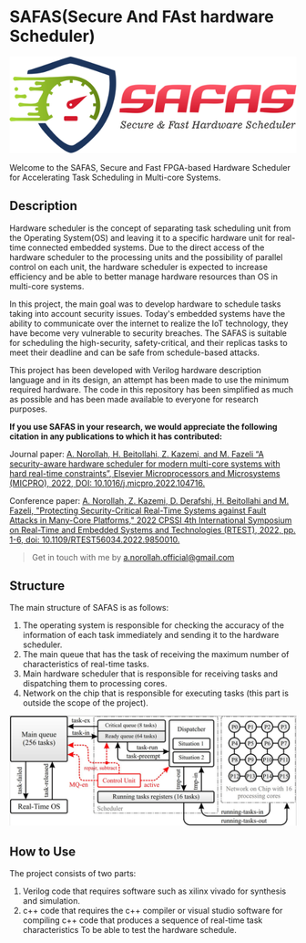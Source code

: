 # SAFAS(Secure And FAst hardware Scheduler)

![alt text](https://github.com/amin-norollah/safas/blob/main/Logo-SAFAS.png)

Welcome to the SAFAS, Secure and Fast FPGA-based Hardware Scheduler for Accelerating Task Scheduling in Multi-core Systems.


Description
------------
Hardware scheduler is the concept of separating task scheduling unit from the Operating System(OS) and leaving it to a specific hardware unit for real-time connected embedded systems. Due to the direct access of the hardware scheduler to the processing units and the possibility of parallel control on each unit, the hardware scheduler is expected to increase efficiency and be able to better manage hardware resources than OS in multi-core systems.

In this project, the main goal was to develop hardware to schedule tasks taking into account security issues. Today's embedded systems have the ability to communicate over the internet to realize the IoT technology, they have become very vulnerable to security breaches. The SAFAS is suitable for scheduling the high-security, safety-critical, and their replicas tasks to meet their deadline and can be safe from schedule-based attacks.

This project has been developed with Verilog hardware description language and in its design, an attempt has been made to use the minimum required hardware. The code in this repository has been simplified as much as possible and has been made available to everyone for research purposes.

**If you use SAFAS in your research, we would appreciate the following citation in any publications to which it has contributed:**

Journal paper: [A. Norollah, H. Beitollahi, Z. Kazemi, and M. Fazeli “A security-aware hardware scheduler for modern multi-core systems with hard real-time constraints”, Elsevier Microprocessors and Microsystems (MICPRO), 2022, DOI: 10.1016/j.micpro.2022.104716.](https://doi.org/10.1016/j.micpro.2022.104716)

Conference paper: [A. Norollah, Z. Kazemi, D. Derafshi, H. Beitollahi and M. Fazeli, "Protecting Security-Critical Real-Time Systems against Fault Attacks in Many-Core Platforms," 2022 CPSSI 4th International Symposium on Real-Time and Embedded Systems and Technologies (RTEST), 2022, pp. 1-6, doi: 10.1109/RTEST56034.2022.9850010.](https://doi.org/10.1109/RTEST56034.2022.9850010)

 >Get in touch with me by [a.norollah.official@gmail.com](mailto:a.norollah.official@gmail.com)

Structure
------------
The main structure of SAFAS is as follows:

1. The operating system is responsible for checking the accuracy of the information of each task immediately and sending it to the hardware scheduler.
2. The main queue that has the task of receiving the maximum number of characteristics of real-time tasks.
3. Main hardware scheduler that is responsible for receiving tasks and dispatching them to processing cores.
4. Network on the chip that is responsible for executing tasks (this part is outside the scope of the project).

![alt text](https://github.com/amin-norollah/safas/blob/main/MainArchitecture.jpg)

How to Use
------------
The project consists of two parts:

1. Verilog code that requires software such as xilinx vivado for synthesis and simulation.
2. c++ code that requires the c++ compiler or visual studio software for compiling c++ code that produces a sequence of real-time task characteristics To be able to test the hardware schedule.
